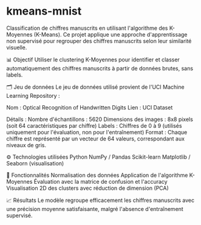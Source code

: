 # kmeans-mnist

Classification de chiffres manuscrits en utilisant l'algorithme des K-Moyennes (K-Means). Ce projet applique une approche d'apprentissage non supervisé pour regrouper des chiffres manuscrits selon leur similarité visuelle.

📊 Objectif
Utiliser le clustering K-Moyennes pour identifier et classer automatiquement des chiffres manuscrits à partir de données brutes, sans labels.

🗂️ Jeu de données
Le jeu de données utilisé provient de l'UCI Machine Learning Repository :

Nom : Optical Recognition of Handwritten Digits
Lien : UCI Dataset

Détails :
Nombre d'échantillons : 5620
Dimensions des images : 8x8 pixels (soit 64 caractéristiques par chiffre)
Labels : Chiffres de 0 à 9 (utilisés uniquement pour l'évaluation, non pour l'entraînement)
Format : Chaque chiffre est représenté par un vecteur de 64 valeurs, correspondant aux niveaux de gris.

⚙️ Technologies utilisées
Python
NumPy / Pandas
Scikit-learn
Matplotlib / Seaborn (visualisation)

🚀 Fonctionnalités
Normalisation des données
Application de l'algorithme K-Moyennes
Évaluation avec la matrice de confusion et l'accuracy
Visualisation 2D des clusters avec réduction de dimension (PCA)

📈 Résultats
Le modèle regroupe efficacement les chiffres manuscrits avec une précision moyenne satisfaisante, malgré l'absence d'entraînement supervisé.
